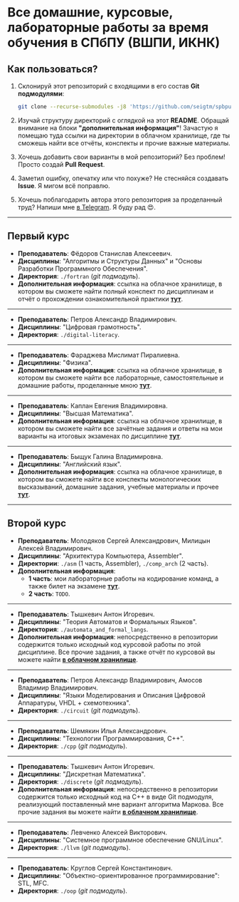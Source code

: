 # Все домашние, курсовые, лабораторные работы за время обучения в СПбПУ (ВШПИ, ИКНК)

## Как пользоваться?

1. Склонируй этот репозиторий с входящими в его состав **Git подмодулями**:

   ```bash
   git clone --recurse-submodules -j8 'https://github.com/seigtm/spbpu.git'
   ```

2. Изучай структуру директорий с оглядкой на этот **README**. Обращай внимание на блоки
   **"дополнительная информация"**! Зачастую я помещаю туда ссылки на директории в облачном
   хранилище, где ты сможешь найти все отчёты, конспекты и прочие важные материалы.

3. Хочешь добавить свои варианты в мой репозиторий? Без проблем! Просто создай **Pull Request**.

4. Заметил ошибку, опечатку или что похуже? Не стесняйся создавать **Issue**. Я мигом всё поправлю.

5. Хочешь поблагодарить автора этого репозитория за проделанный труд? Напиши мне
   [в Telegram](https://t.me/seigtm). Я буду рад 😍.

---

## Первый курс

- **Преподаватель**: Фёдоров Станислав Алексеевич.
- **Дисциплины**: "Алгоритмы и Структуры Данных" и "Основы Разработки Программного Обеспечения".
- **Директория**: `./fortran` (_git подмодуль_).
- **Дополнительная информация**: ссылка на облачное хранилище, в котором вы сможете найти полный
  конспект по дисциплинам и отчёт о прохождении ознакомительной практики
  [**тут**](https://disk.yandex.ru/d/d_FjEDZML8BiAA).

---

- **Преподаватель**: Петров Александр Владимирович.
- **Дисциплины**: "Цифровая грамотность".
- **Директория**: `./digital-literacy`.

---

- **Преподаватель**: Фараджева Мислимат Пиралиевна.
- **Дисциплины**: "Физика".
- **Дополнительная информация**: ссылка на облачное хранилище, в котором вы сможете найти все
  лабораторные, самостоятельные и домашние работы, проделанные мною
  [**тут**](https://disk.yandex.ru/d/sLJBtexsmalnfQ).

---

- **Преподаватель**: Каплан Евгения Владимировна.
- **Дисциплины**: "Высшая Математика".
- **Дополнительная информация**: ссылка на облачное хранилище, в котором вы сможете найти все
  зачётные задания и ответы на мои варианты на итоговых экзаменах по дисциплине
  [**тут**](https://disk.yandex.ru/d/El7JVzxFzyk2tg).

---

- **Преподаватель**: Быщук Галина Владимировна.
- **Дисциплины**: "Английский язык".
- **Дополнительная информация**: ссылка на облачное хранилище, в котором вы сможете найти все
  конспекты монологических высказываний, домашние задания, учебные материалы и прочее
  [**тут**](https://disk.yandex.ru/d/cvIl27gYy4FSlA).

---

## Второй курс

- **Преподаватель**: Молодяков Сергей Александрович, Милицын Алексей Владимирович.
- **Дисциплины**: "Архитектура Компьютера, Assembler".
- **Директории**: `./asm` (1 часть, Assembler), `./comp_arch` (2 часть).
- **Дополнительная информация**:
  - **1 часть**: мои лабораторные работы на кодирование команд, а также билет на экзамене
    [**тут**](https://disk.yandex.ru/d/Eu0Khtak1xoHDw).
  - **2 часть**: `TODO`.

---

- **Преподаватель**: Тышкевич Антон Игоревич.
- **Дисциплины**: "Теория Автоматов и Формальных Языков".
- **Директория**: `./automata_and_formal_langs`.
- **Дополнительная информация**: непосредственно в репозитории содержится только исходный код
  курсовой работы по этой дисциплине. Все прочие задания, а также отчёт по курсовой вы можете найти
  [**в облачном хранилище**](https://disk.yandex.ru/d/EsYaPR2dQNHW7w).

---

- **Преподаватель**: Петров Александр Владимирович, Амосов Владимир Владимирович.
- **Дисциплины**: "Языки Моделирования и Описания Цифровой Аппаратуры, VHDL + схемотехника".
- **Директория**: `./circuit` (_git подмодуль_).

---

- **Преподаватель**: Шемякин Илья Александрович.
- **Дисциплины**: "Технологии Программирования, C++".
- **Директория**: `./cpp` (_git подмодуль_).

---

- **Преподаватель**: Тышкевич Антон Игоревич.
- **Дисциплины**: "Дискретная Математика".
- **Директория**: `./discrete` (_git подмодуль_).
- **Дополнительная информация**: непосредственно в репозитории содержится только исходный код
  на C++ в виде Git подмодуля, реализующий поставленный мне вариант алгоритма Маркова. Все прочие
  задания вы можете найти [**в облачном хранилище**](https://disk.yandex.ru/d/7F69wNR5tHemfw).

---

- **Преподаватель**: Левченко Алексей Викторович.
- **Дисциплины**: "Системное программное обеспечение GNU/Linux".
- **Директория**: `./llvm` (_git подмодуль_).

---

- **Преподаватель**: Круглов Сергей Константинович.
- **Дисциплины**: "Объектно-ориентированное программирование": STL, MFC.
- **Директория**: `./oop` (_git подмодуль_).
